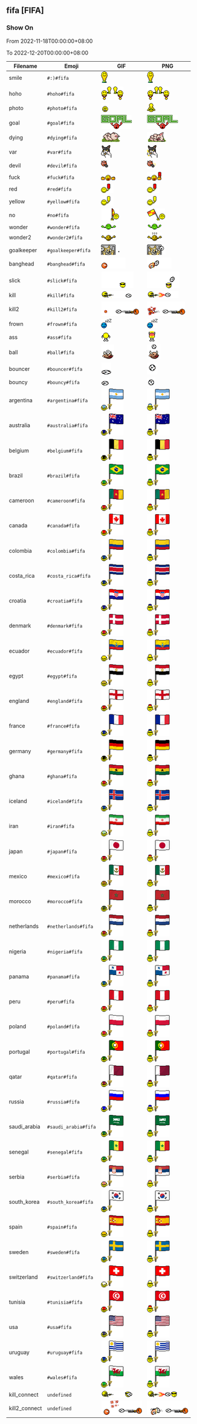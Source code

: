 ## fifa [FIFA]

### Show On
From 2022-11-18T00:00:00+08:00

To 2022-12-20T00:00:00+08:00

| Filename | Emoji | GIF | PNG |
| --- | --- | --- | --- |
| smile | `#:)#fifa` | ![smile](../../assets/ios/faces/fifa/smile.gif) | ![smile](../../assets/ios/faces_png/fifa/smile.png) |
| hoho | `#hoho#fifa` | ![hoho](../../assets/ios/faces/fifa/hoho.gif) | ![hoho](../../assets/ios/faces_png/fifa/hoho.png) |
| photo | `#photo#fifa` | ![photo](../../assets/ios/faces/fifa/photo.gif) | ![photo](../../assets/ios/faces_png/fifa/photo.png) |
| goal | `#goal#fifa` | ![goal](../../assets/ios/faces/fifa/goal.gif) | ![goal](../../assets/ios/faces_png/fifa/goal.png) |
| dying | `#dying#fifa` | ![dying](../../assets/ios/faces/fifa/dying.gif) | ![dying](../../assets/ios/faces_png/fifa/dying.png) |
| var | `#var#fifa` | ![var](../../assets/ios/faces/fifa/var.gif) | ![var](../../assets/ios/faces_png/fifa/var.png) |
| devil | `#devil#fifa` | ![devil](../../assets/ios/faces/fifa/devil.gif) | ![devil](../../assets/ios/faces_png/fifa/devil.png) |
| fuck | `#fuck#fifa` | ![fuck](../../assets/ios/faces/fifa/fuck.gif) | ![fuck](../../assets/ios/faces_png/fifa/fuck.png) |
| red | `#red#fifa` | ![red](../../assets/ios/faces/fifa/red.gif) | ![red](../../assets/ios/faces_png/fifa/red.png) |
| yellow | `#yellow#fifa` | ![yellow](../../assets/ios/faces/fifa/yellow.gif) | ![yellow](../../assets/ios/faces_png/fifa/yellow.png) |
| no | `#no#fifa` | ![no](../../assets/ios/faces/fifa/no.gif) | ![no](../../assets/ios/faces_png/fifa/no.png) |
| wonder | `#wonder#fifa` | ![wonder](../../assets/ios/faces/fifa/wonder.gif) | ![wonder](../../assets/ios/faces_png/fifa/wonder.png) |
| wonder2 | `#wonder2#fifa` | ![wonder2](../../assets/ios/faces/fifa/wonder2.gif) | ![wonder2](../../assets/ios/faces_png/fifa/wonder2.png) |
| goalkeeper | `#goalkeeper#fifa` | ![goalkeeper](../../assets/ios/faces/fifa/goalkeeper.gif) | ![goalkeeper](../../assets/ios/faces_png/fifa/goalkeeper.png) |
| banghead | `#banghead#fifa` | ![banghead](../../assets/ios/faces/fifa/banghead.gif) | ![banghead](../../assets/ios/faces_png/fifa/banghead.png) |
| slick | `#slick#fifa` | ![slick](../../assets/ios/faces/fifa/slick.gif) | ![slick](../../assets/ios/faces_png/fifa/slick.png) |
| kill | `#kill#fifa` | ![kill](../../assets/ios/faces/fifa/kill.gif) | ![kill](../../assets/ios/faces_png/fifa/kill.png) |
| kill2 | `#kill2#fifa` | ![kill2](../../assets/ios/faces/fifa/kill2.gif) | ![kill2](../../assets/ios/faces_png/fifa/kill2.png) |
| frown | `#frown#fifa` | ![frown](../../assets/ios/faces/fifa/frown.gif) | ![frown](../../assets/ios/faces_png/fifa/frown.png) |
| ass | `#ass#fifa` | ![ass](../../assets/ios/faces/fifa/ass.gif) | ![ass](../../assets/ios/faces_png/fifa/ass.png) |
| ball | `#ball#fifa` | ![ball](../../assets/ios/faces/fifa/ball.gif) | ![ball](../../assets/ios/faces_png/fifa/ball.png) |
| bouncer | `#bouncer#fifa` | ![bouncer](../../assets/ios/faces/fifa/bouncer.gif) | ![bouncer](../../assets/ios/faces_png/fifa/bouncer.png) |
| bouncy | `#bouncy#fifa` | ![bouncy](../../assets/ios/faces/fifa/bouncy.gif) | ![bouncy](../../assets/ios/faces_png/fifa/bouncy.png) |
| argentina | `#argentina#fifa` | ![argentina](../../assets/ios/faces/fifa/argentina.gif) | ![argentina](../../assets/ios/faces_png/fifa/argentina.png) |
| australia | `#australia#fifa` | ![australia](../../assets/ios/faces/fifa/australia.gif) | ![australia](../../assets/ios/faces_png/fifa/australia.png) |
| belgium | `#belgium#fifa` | ![belgium](../../assets/ios/faces/fifa/belgium.gif) | ![belgium](../../assets/ios/faces_png/fifa/belgium.png) |
| brazil | `#brazil#fifa` | ![brazil](../../assets/ios/faces/fifa/brazil.gif) | ![brazil](../../assets/ios/faces_png/fifa/brazil.png) |
| cameroon | `#cameroon#fifa` | ![cameroon](../../assets/ios/faces/fifa/cameroon.gif) | ![cameroon](../../assets/ios/faces_png/fifa/cameroon.png) |
| canada | `#canada#fifa` | ![canada](../../assets/ios/faces/fifa/canada.gif) | ![canada](../../assets/ios/faces_png/fifa/canada.png) |
| colombia | `#colombia#fifa` | ![colombia](../../assets/ios/faces/fifa/colombia.gif) | ![colombia](../../assets/ios/faces_png/fifa/colombia.png) |
| costa_rica | `#costa_rica#fifa` | ![costa_rica](../../assets/ios/faces/fifa/costa_rica.gif) | ![costa_rica](../../assets/ios/faces_png/fifa/costa_rica.png) |
| croatia | `#croatia#fifa` | ![croatia](../../assets/ios/faces/fifa/croatia.gif) | ![croatia](../../assets/ios/faces_png/fifa/croatia.png) |
| denmark | `#denmark#fifa` | ![denmark](../../assets/ios/faces/fifa/denmark.gif) | ![denmark](../../assets/ios/faces_png/fifa/denmark.png) |
| ecuador | `#ecuador#fifa` | ![ecuador](../../assets/ios/faces/fifa/ecuador.gif) | ![ecuador](../../assets/ios/faces_png/fifa/ecuador.png) |
| egypt | `#egypt#fifa` | ![egypt](../../assets/ios/faces/fifa/egypt.gif) | ![egypt](../../assets/ios/faces_png/fifa/egypt.png) |
| england | `#england#fifa` | ![england](../../assets/ios/faces/fifa/england.gif) | ![england](../../assets/ios/faces_png/fifa/england.png) |
| france | `#france#fifa` | ![france](../../assets/ios/faces/fifa/france.gif) | ![france](../../assets/ios/faces_png/fifa/france.png) |
| germany | `#germany#fifa` | ![germany](../../assets/ios/faces/fifa/germany.gif) | ![germany](../../assets/ios/faces_png/fifa/germany.png) |
| ghana | `#ghana#fifa` | ![ghana](../../assets/ios/faces/fifa/ghana.gif) | ![ghana](../../assets/ios/faces_png/fifa/ghana.png) |
| iceland | `#iceland#fifa` | ![iceland](../../assets/ios/faces/fifa/iceland.gif) | ![iceland](../../assets/ios/faces_png/fifa/iceland.png) |
| iran | `#iran#fifa` | ![iran](../../assets/ios/faces/fifa/iran.gif) | ![iran](../../assets/ios/faces_png/fifa/iran.png) |
| japan | `#japan#fifa` | ![japan](../../assets/ios/faces/fifa/japan.gif) | ![japan](../../assets/ios/faces_png/fifa/japan.png) |
| mexico | `#mexico#fifa` | ![mexico](../../assets/ios/faces/fifa/mexico.gif) | ![mexico](../../assets/ios/faces_png/fifa/mexico.png) |
| morocco | `#morocco#fifa` | ![morocco](../../assets/ios/faces/fifa/morocco.gif) | ![morocco](../../assets/ios/faces_png/fifa/morocco.png) |
| netherlands | `#netherlands#fifa` | ![netherlands](../../assets/ios/faces/fifa/netherlands.gif) | ![netherlands](../../assets/ios/faces_png/fifa/netherlands.png) |
| nigeria | `#nigeria#fifa` | ![nigeria](../../assets/ios/faces/fifa/nigeria.gif) | ![nigeria](../../assets/ios/faces_png/fifa/nigeria.png) |
| panama | `#panama#fifa` | ![panama](../../assets/ios/faces/fifa/panama.gif) | ![panama](../../assets/ios/faces_png/fifa/panama.png) |
| peru | `#peru#fifa` | ![peru](../../assets/ios/faces/fifa/peru.gif) | ![peru](../../assets/ios/faces_png/fifa/peru.png) |
| poland | `#poland#fifa` | ![poland](../../assets/ios/faces/fifa/poland.gif) | ![poland](../../assets/ios/faces_png/fifa/poland.png) |
| portugal | `#portugal#fifa` | ![portugal](../../assets/ios/faces/fifa/portugal.gif) | ![portugal](../../assets/ios/faces_png/fifa/portugal.png) |
| qatar | `#qatar#fifa` | ![qatar](../../assets/ios/faces/fifa/qatar.gif) | ![qatar](../../assets/ios/faces_png/fifa/qatar.png) |
| russia | `#russia#fifa` | ![russia](../../assets/ios/faces/fifa/russia.gif) | ![russia](../../assets/ios/faces_png/fifa/russia.png) |
| saudi_arabia | `#saudi_arabia#fifa` | ![saudi_arabia](../../assets/ios/faces/fifa/saudi_arabia.gif) | ![saudi_arabia](../../assets/ios/faces_png/fifa/saudi_arabia.png) |
| senegal | `#senegal#fifa` | ![senegal](../../assets/ios/faces/fifa/senegal.gif) | ![senegal](../../assets/ios/faces_png/fifa/senegal.png) |
| serbia | `#serbia#fifa` | ![serbia](../../assets/ios/faces/fifa/serbia.gif) | ![serbia](../../assets/ios/faces_png/fifa/serbia.png) |
| south_korea | `#south_korea#fifa` | ![south_korea](../../assets/ios/faces/fifa/south_korea.gif) | ![south_korea](../../assets/ios/faces_png/fifa/south_korea.png) |
| spain | `#spain#fifa` | ![spain](../../assets/ios/faces/fifa/spain.gif) | ![spain](../../assets/ios/faces_png/fifa/spain.png) |
| sweden | `#sweden#fifa` | ![sweden](../../assets/ios/faces/fifa/sweden.gif) | ![sweden](../../assets/ios/faces_png/fifa/sweden.png) |
| switzerland | `#switzerland#fifa` | ![switzerland](../../assets/ios/faces/fifa/switzerland.gif) | ![switzerland](../../assets/ios/faces_png/fifa/switzerland.png) |
| tunisia | `#tunisia#fifa` | ![tunisia](../../assets/ios/faces/fifa/tunisia.gif) | ![tunisia](../../assets/ios/faces_png/fifa/tunisia.png) |
| usa | `#usa#fifa` | ![usa](../../assets/ios/faces/fifa/usa.gif) | ![usa](../../assets/ios/faces_png/fifa/usa.png) |
| uruguay | `#uruguay#fifa` | ![uruguay](../../assets/ios/faces/fifa/uruguay.gif) | ![uruguay](../../assets/ios/faces_png/fifa/uruguay.png) |
| wales | `#wales#fifa` | ![wales](../../assets/ios/faces/fifa/wales.gif) | ![wales](../../assets/ios/faces_png/fifa/wales.png) |
| kill_connect | `undefined` | ![kill_connect](../../assets/ios/faces/fifa/kill_connect.gif) | ![kill_connect](../../assets/ios/faces_png/fifa/kill_connect.png) |
| kill2_connect | `undefined` | ![kill2_connect](../../assets/ios/faces/fifa/kill2_connect.gif) | ![kill2_connect](../../assets/ios/faces_png/fifa/kill2_connect.png) |

